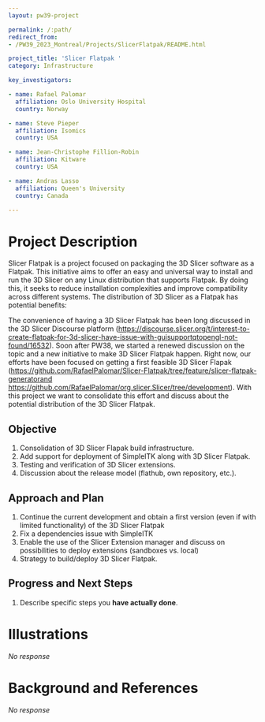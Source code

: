 ```yaml
---
layout: pw39-project

permalink: /:path/
redirect_from:
- /PW39_2023_Montreal/Projects/SlicerFlatpak/README.html

project_title: 'Slicer Flatpak '
category: Infrastructure

key_investigators:

- name: Rafael Palomar
  affiliation: Oslo University Hospital
  country: Norway

- name: Steve Pieper
  affiliation: Isomics
  country: USA

- name: Jean-Christophe Fillion-Robin
  affiliation: Kitware
  country: USA

- name: Andras Lasso
  affiliation: Queen's University
  country: Canada

---
```


# Project Description

<!-- Add a short paragraph describing the project. -->

Slicer Flatpak is a project focused on packaging the 3D Slicer software as a Flatpak. This initiative aims to offer an easy and universal way to install and run the 3D Slicer on any Linux distribution that supports Flatpak. By doing this, it seeks to reduce installation complexities and improve compatibility across different systems. The distribution of 3D Slicer as a Flatpak has potential benefits:

The convenience of having a 3D Slicer Flatpak has been long discussed in the 3D Slicer Discourse platform (<https://discourse.slicer.org/t/interest-to-create-flatpak-for-3d-slicer-have-issue-with-guisupportqtopengl-not-found/16532>). Soon after PW38, we started a renewed discussion on the topic and a new initiative to make 3D Slicer Flatpak happen. Right now, our efforts have been focused on getting a first feasible 3D Slicer Flapak (<https://github.com/RafaelPalomar/Slicer-Flatpak/tree/feature/slicer-flatpak-generatorand> <https://github.com/RafaelPalomar/org.slicer.Slicer/tree/development>). With this project we want to consolidate this effort and discuss about the potential distribution of the 3D Slicer Flatpak.

## Objective

<!-- Describe here WHAT you would like to achieve (what you will have as end result). -->

1.  Consolidation of 3D Slicer Flapak build infrastructure.
2.  Add support for deployment of SimpleITK along with 3D Slicer Flatpak.
3.  Testing and verification of 3D Slicer extensions.
4.  Discussion about the release model (flathub, own repository, etc.).

## Approach and Plan

<!-- Describe here HOW you would like to achieve the objectives stated above. -->

1.  Continue the current development and obtain a first version (even if with limited functionality) of the 3D Slicer Flatpak
2.  Fix a dependencies issue with SimpleITK
3.  Enable the use of the Slicer Extension manager and discuss on possibilities to deploy extensions (sandboxes vs. local)
4.  Strategy to build/deploy 3D Slicer Flatpak.

## Progress and Next Steps

<!-- Update this section as you make progress, describing of what you have ACTUALLY DONE.
     If there are specific steps that you could not complete then you can describe them here, too. -->

1.  Describe specific steps you **have actually done**.

# Illustrations

<!-- Add pictures and links to videos that demonstrate what has been accomplished. -->

*No response*

# Background and References

<!-- If you developed any software, include link to the source code repository.
     If possible, also add links to sample data, and to any relevant publications. -->

*No response*
